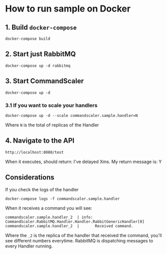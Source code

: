 # How to run sample on Docker

## 1. Build `docker-compose`

```
docker-compose build
```

## 2. Start just RabbitMQ

```
docker-compose up -d rabbitmq
```

## 3. Start CommandScaler

```
docker-compose up -d
```

### 3.1 If you want to scale your handlers

```
docker-compose up -d --scale commandscaler.sample.handler=N
```

Where `N` is the total of replicas of the Handler

## 4. Navigate to the API

```
http://localhost:8080/test
```

When it executes, should return: I've delayed Xms. My return message is: Y

## Considerations

If you check the logs of the handler
```
docker-compose logs -f commandscaler.sample.handler
```

When it receives a command you will see:
```
commandscaler.sample.handler_2  | info: CommandScaler.RabbitMQ.Handler.Handler.RabbitGenericHandler[0]
commandscaler.sample.handler_2  |       Received command.
```

Where the `_2` is the replica of the handler that received the command, you'll see different numbers everytime. RabbitMQ is dispatching messages to every Handler running.

